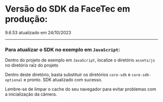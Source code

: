 # Versão do SDK da FaceTec em produção:

9.6.53 atualizado em 24/10/2023

---

### Para atualizar o SDK no exemplo em `JavaScript`:

Dentro do projeto de exemplo em `JavaScript`, localize o diretório `assets/js` no diretório raíz do projeto

Dentro deste diretório, basta substituir os diretórios `core-sdk` e `core-sdk-optional` e pronto. SDK atualizado com sucesso.

Lembre-se de limpar o cache do seu navegador para evitar problemas com a inicialização da câmera.
